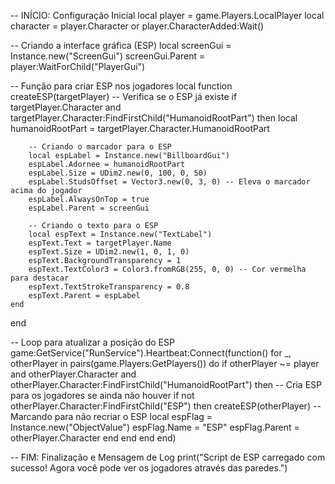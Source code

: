 -- INÍCIO: Configuração Inicial
local player = game.Players.LocalPlayer
local character = player.Character or player.CharacterAdded:Wait()

-- Criando a interface gráfica (ESP)
local screenGui = Instance.new("ScreenGui")
screenGui.Parent = player:WaitForChild("PlayerGui")

-- Função para criar ESP nos jogadores
local function createESP(targetPlayer)
    -- Verifica se o ESP já existe
    if targetPlayer.Character and targetPlayer.Character:FindFirstChild("HumanoidRootPart") then
        local humanoidRootPart = targetPlayer.Character.HumanoidRootPart

        -- Criando o marcador para o ESP
        local espLabel = Instance.new("BillboardGui")
        espLabel.Adornee = humanoidRootPart
        espLabel.Size = UDim2.new(0, 100, 0, 50)
        espLabel.StudsOffset = Vector3.new(0, 3, 0) -- Eleva o marcador acima do jogador
        espLabel.AlwaysOnTop = true
        espLabel.Parent = screenGui

        -- Criando o texto para o ESP
        local espText = Instance.new("TextLabel")
        espText.Text = targetPlayer.Name
        espText.Size = UDim2.new(1, 0, 1, 0)
        espText.BackgroundTransparency = 1
        espText.TextColor3 = Color3.fromRGB(255, 0, 0) -- Cor vermelha para destacar
        espText.TextStrokeTransparency = 0.8
        espText.Parent = espLabel
    end
end

-- Loop para atualizar a posição do ESP
game:GetService("RunService").Heartbeat:Connect(function()
    for _, otherPlayer in pairs(game.Players:GetPlayers()) do
        if otherPlayer ~= player and otherPlayer.Character and otherPlayer.Character:FindFirstChild("HumanoidRootPart") then
            -- Cria ESP para os jogadores se ainda não houver
            if not otherPlayer.Character:FindFirstChild("ESP") then
                createESP(otherPlayer)
                -- Marcando para não recriar o ESP
                local espFlag = Instance.new("ObjectValue")
                espFlag.Name = "ESP"
                espFlag.Parent = otherPlayer.Character
            end
        end
    end
end)

-- FIM: Finalização e Mensagem de Log
print("Script de ESP carregado com sucesso! Agora você pode ver os jogadores através das paredes.")
